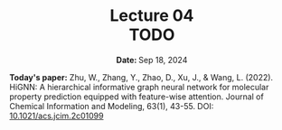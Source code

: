 <h1 align="center">
<b>Lecture 04</b><br>
TODO
</h1>
<p align="center"><b>Date: </b>Sep 18, 2024</p>

**Today's paper:** Zhu, W., Zhang, Y., Zhao, D., Xu, J., & Wang, L. (2022). HiGNN: A hierarchical informative graph neural network for molecular property prediction equipped with feature-wise attention. Journal of Chemical Information and Modeling, 63(1), 43-55. DOI: [10.1021/acs.jcim.2c01099](https://doi.org/10.1021/acs.jcim.2c01099)
